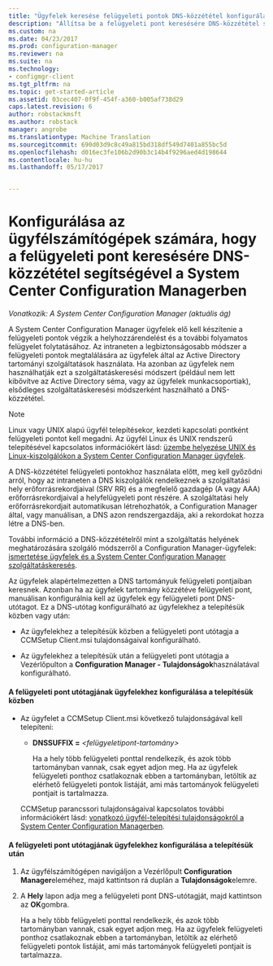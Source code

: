 ```yaml
---
title: "Ügyfelek keresése felügyeleti pontok DNS-közzététel konfigurálása |} Microsoft Docs"
description: "Állítsa be a felügyeleti pont keresésére DNS-közzététel segítségével a System Center Configuration Manager ügyfélszámítógépeken."
ms.custom: na
ms.date: 04/23/2017
ms.prod: configuration-manager
ms.reviewer: na
ms.suite: na
ms.technology:
- configmgr-client
ms.tgt_pltfrm: na
ms.topic: get-started-article
ms.assetid: 03cec407-0f9f-454f-a360-b005af738d29
caps.latest.revision: 6
author: robstackmsft
ms.author: robstack
manager: angrobe
ms.translationtype: Machine Translation
ms.sourcegitcommit: 690d03d9c8c49a815bd318df549d7401a855bc5d
ms.openlocfilehash: d016ec3fe106b2d90b3c14b4f9296aed4d198644
ms.contentlocale: hu-hu
ms.lasthandoff: 05/17/2017


---
```

# <a name="how-to-configure-client-computers-to-find-management-points-by-using-dns-publishing-in-system-center-configuration-manager"></a>Konfigurálása az ügyfélszámítógépek számára, hogy a felügyeleti pont keresésére DNS-közzététel segítségével a System Center Configuration Managerben

*Vonatkozik: A System Center Configuration Manager (aktuális ág)*

A System Center Configuration Manager ügyfelek elő kell készítenie a felügyeleti pontok végzik a helyhozzárendelést és a további folyamatos felügyelet folytatásához. Az intraneten a legbiztonságosabb módszer a felügyeleti pontok megtalálására az ügyfelek által az Active Directory tartományi szolgáltatások használata. Ha azonban az ügyfelek nem használhatják ezt a szolgáltatáskeresési módszert (például nem lett kibővítve az Active Directory séma, vagy az ügyfelek munkacsoportiak), elsődleges szolgáltatáskeresési módszerként használható a DNS-közzététel.  

> [!NOTE]  
>  Linux vagy UNIX alapú ügyfél telepítésekor, kezdeti kapcsolati pontként felügyeleti pontot kell megadni. Az ügyfél Linux és UNIX rendszerű telepítésével kapcsolatos információkért lásd: [üzembe helyezése UNIX és Linux-kiszolgálókon a System Center Configuration Manager ügyfelek](../../../core/clients/deploy/deploy-clients-to-unix-and-linux-servers.md).  

 A DNS-közzététel felügyeleti pontokhoz használata előtt, meg kell győződni arról, hogy az intraneten a DNS kiszolgálók rendelkeznek a szolgáltatási hely erőforrásrekordjaival (SRV RR) és a megfelelő gazdagép (A vagy AAA) erőforrásrekordjaival a helyfelügyeleti pont részére. A szolgáltatási hely erőforrásrekordjait automatikusan létrehozhatók, a Configuration Manager által, vagy manuálisan, a DNS azon rendszergazdája, aki a rekordokat hozza létre a DNS-ben.  

 További információ a DNS-közzétételről mint a szolgáltatás helyének meghatározására szolgáló módszerről a Configuration Manager-ügyfelek: [ismertetése ügyfelek és a System Center Configuration Manager szolgáltatáskeresés](../../../core/plan-design/hierarchy/understand-how-clients-find-site-resources-and-services.md).  

 Az ügyfelek alapértelmezetten a DNS tartományuk felügyeleti pontjaiban keresnek. Azonban ha az ügyfelek tartomány közzétéve felügyeleti pont, manuálisan konfigurálnia kell az ügyfelek egy felügyeleti pont DNS-utótagot. Ez a DNS-utótag konfigurálható az ügyfelekhez a telepítésük közben vagy után:  

-   Az ügyfelekhez a telepítésük közben a felügyeleti pont utótagja a CCMSetup Client.msi tulajdonságaival konfigurálható.  

-   Az ügyfelekhez a telepítésük után a felügyeleti pont utótagja a Vezérlőpulton a **Configuration Manager - Tulajdonságok**használatával konfigurálható.  

#### <a name="to-configure-clients-for-a-management-point-suffix-during-client-installation"></a>A felügyeleti pont utótagjának ügyfelekhez konfigurálása a telepítésük közben  

-   Az ügyfelet a CCMSetup Client.msi következő tulajdonságával kell telepíteni:  

    -   **DNSSUFFIX =**  *&lt;felügyeletipont-tartomány\>*  

         Ha a hely több felügyeleti ponttal rendelkezik, és azok több tartományban vannak, csak egyet adjon meg. Ha az ügyfelek felügyeleti ponthoz csatlakoznak ebben a tartományban, letöltik az elérhető felügyeleti pontok listáját, ami más tartományok felügyeleti pontjait is tartalmazza.  

     CCMSetup parancssori tulajdonságaival kapcsolatos további információkért lásd: [vonatkozó ügyfél-telepítési tulajdonságokról a System Center Configuration Managerben](../../../core/clients/deploy/about-client-installation-properties.md).  

#### <a name="to-configure-clients-for-a-management-point-suffix-after-client-installation"></a>A felügyeleti pont utótagjának ügyfelekhez konfigurálása a telepítésük után  

1.  Az ügyfélszámítógépen navigáljon a Vezérlőpult **Configuration Manager**eleméhez, majd kattintson rá duplán a **Tulajdonságok**elemre.  

2.  A **Hely** lapon adja meg a felügyeleti pont DNS-utótagját, majd kattintson az **OK**gombra.  

     Ha a hely több felügyeleti ponttal rendelkezik, és azok több tartományban vannak, csak egyet adjon meg. Ha az ügyfelek felügyeleti ponthoz csatlakoznak ebben a tartományban, letöltik az elérhető felügyeleti pontok listáját, ami más tartományok felügyeleti pontjait is tartalmazza.

